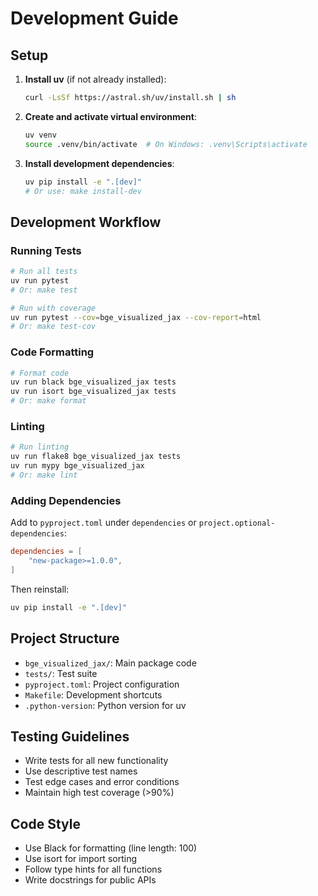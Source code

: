 # Development Guide

## Setup

1. **Install uv** (if not already installed):
   ```bash
   curl -LsSf https://astral.sh/uv/install.sh | sh
   ```

2. **Create and activate virtual environment**:
   ```bash
   uv venv
   source .venv/bin/activate  # On Windows: .venv\Scripts\activate
   ```

3. **Install development dependencies**:
   ```bash
   uv pip install -e ".[dev]"
   # Or use: make install-dev
   ```

## Development Workflow

### Running Tests
```bash
# Run all tests
uv run pytest
# Or: make test

# Run with coverage
uv run pytest --cov=bge_visualized_jax --cov-report=html
# Or: make test-cov
```

### Code Formatting
```bash
# Format code
uv run black bge_visualized_jax tests
uv run isort bge_visualized_jax tests
# Or: make format
```

### Linting
```bash
# Run linting
uv run flake8 bge_visualized_jax tests
uv run mypy bge_visualized_jax
# Or: make lint
```

### Adding Dependencies

Add to `pyproject.toml` under `dependencies` or `project.optional-dependencies`:

```toml
dependencies = [
    "new-package>=1.0.0",
]
```

Then reinstall:
```bash
uv pip install -e ".[dev]"
```

## Project Structure

- `bge_visualized_jax/`: Main package code
- `tests/`: Test suite
- `pyproject.toml`: Project configuration
- `Makefile`: Development shortcuts
- `.python-version`: Python version for uv

## Testing Guidelines

- Write tests for all new functionality
- Use descriptive test names
- Test edge cases and error conditions
- Maintain high test coverage (>90%)

## Code Style

- Use Black for formatting (line length: 100)
- Use isort for import sorting
- Follow type hints for all functions
- Write docstrings for public APIs